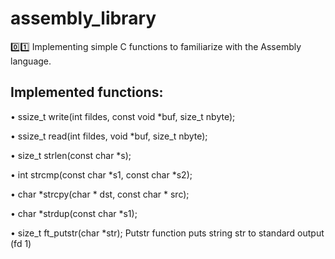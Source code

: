 # assembly_library
0️⃣1️⃣ Implementing simple C functions to familiarize with the Assembly language.

## Implemented functions:

• ssize_t write(int fildes, const void *buf, size_t nbyte);

• ssize_t read(int fildes, void *buf, size_t nbyte);

• size_t strlen(const char *s);

• int strcmp(const char *s1, const char *s2);

• char *strcpy(char * dst, const char * src);

• char *strdup(const char *s1);

• size_t ft_putstr(char *str);
Putstr function puts string str to standard output (fd 1)
